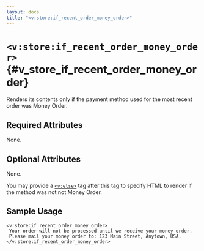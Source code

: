 ```yaml
---
layout: docs
title: "<v:store:if_recent_order_money_order>"
---
```


# `<v:store:if_recent_order_money_order>`{#v_store_if_recent_order_money_order}

Renders its contents only if the payment method used for the most recent
order was Money Order.

## Required Attributes

None.

## Optional Attributes

None.

You may provide a [`<v:else>`](#v_else) tag after this tag to specify
HTML to render if the method was not not Money Order.

## Sample Usage

    <v:store:if_recent_order_money_order>
     Your order will not be processed until we receive your money order.  
     Please mail your money order to: 123 Main Street, Anytown, USA.
    </v:store:if_recent_order_money_order>
